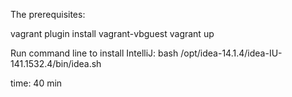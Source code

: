 The prerequisites:

vagrant plugin install vagrant-vbguest
vagrant up

Run command line to install IntelliJ:
bash /opt/idea-14.1.4/idea-IU-141.1532.4/bin/idea.sh


time: 40 min
